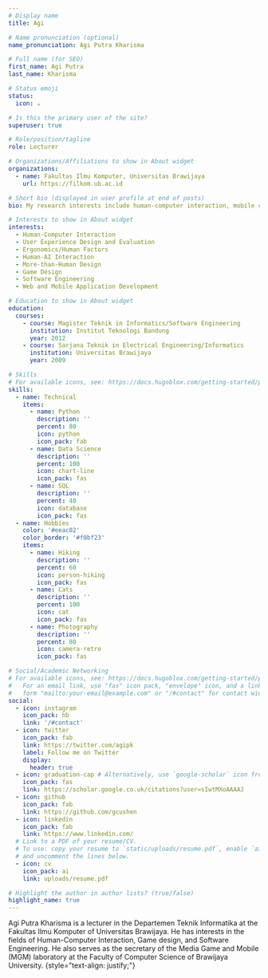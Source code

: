 ```yaml
---
# Display name
title: Agi

# Name pronunciation (optional)
name_pronunciation: Agi Putra Kharisma

# Full name (for SEO)
first_name: Agi Putra
last_name: Kharisma

# Status emoji
status:
  icon: ☕️

# Is this the primary user of the site?
superuser: true

# Role/position/tagline
role: Lecturer

# Organizations/Affiliations to show in About widget
organizations:
  - name: Fakultas Ilmu Komputer, Universitas Brawijaya
    url: https://filkom.ub.ac.id

# Short bio (displayed in user profile at end of posts)
bio: My research interests include human-computer interaction, mobile computing, game design & development, software engineering

# Interests to show in About widget
interests:
  - Human-Computer Interaction
  - User Experience Design and Evaluation
  - Ergonomics/Human Factors
  - Human-AI Interaction
  - More-than-Human Design
  - Game Design
  - Software Engineering
  - Web and Mobile Application Development

# Education to show in About widget
education:
  courses:
    - course: Magister Teknik in Informatics/Software Engineering
      institution: Institut Teknologi Bandung
      year: 2012
    - course: Sarjana Teknik in Electrical Engineering/Informatics
      institution: Universitas Brawijaya
      year: 2009

# Skills
# For available icons, see: https://docs.hugoblox.com/getting-started/page-builder/#icons
skills:
  - name: Technical
    items:
      - name: Python
        description: ''
        percent: 80
        icon: python
        icon_pack: fab
      - name: Data Science
        description: ''
        percent: 100
        icon: chart-line
        icon_pack: fas
      - name: SQL
        description: ''
        percent: 40
        icon: database
        icon_pack: fas
  - name: Hobbies
    color: '#eeac02'
    color_border: '#f0bf23'
    items:
      - name: Hiking
        description: ''
        percent: 60
        icon: person-hiking
        icon_pack: fas
      - name: Cats
        description: ''
        percent: 100
        icon: cat
        icon_pack: fas
      - name: Photography
        description: ''
        percent: 80
        icon: camera-retro
        icon_pack: fas

# Social/Academic Networking
# For available icons, see: https://docs.hugoblox.com/getting-started/page-builder/#icons
#   For an email link, use "fas" icon pack, "envelope" icon, and a link in the
#   form "mailto:your-email@example.com" or "/#contact" for contact widget.
social:
  - icon: instagram
    icon_pack: hb
    link: '/#contact'
  - icon: twitter
    icon_pack: fab
    link: https://twitter.com/agipk
    label: Follow me on Twitter
    display:
      header: true
  - icon: graduation-cap # Alternatively, use `google-scholar` icon from `ai` icon pack
    icon_pack: fas
    link: https://scholar.google.co.uk/citations?user=sIwtMXoAAAAJ
  - icon: github
    icon_pack: fab
    link: https://github.com/gcushen
  - icon: linkedin
    icon_pack: fab
    link: https://www.linkedin.com/
  # Link to a PDF of your resume/CV.
  # To use: copy your resume to `static/uploads/resume.pdf`, enable `ai` icons in `params.yaml`,
  # and uncomment the lines below.
  - icon: cv
    icon_pack: ai
    link: uploads/resume.pdf

# Highlight the author in author lists? (true/false)
highlight_name: true
---
```


Agi Putra Kharisma is a lecturer in the Departemen Teknik Informatika at the Fakultas Ilmu Komputer of Universitas Brawijaya. He has interests in the fields of Human-Computer Interaction, Game design, and Software Engineering. He also serves as the secretary of the Media Game and Mobile (MGM) laboratory at the Faculty of Computer Science of Brawijaya University.
{style="text-align: justify;"}
